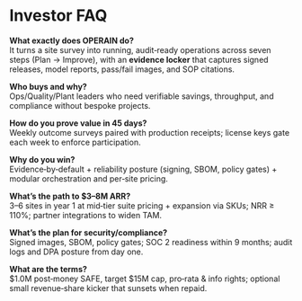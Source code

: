 # Investor FAQ

**What exactly does OPERAIN do?**  
It turns a site survey into running, audit‑ready operations across seven steps (Plan → Improve), with an **evidence locker** that captures signed releases, model reports, pass/fail images, and SOP citations.

**Who buys and why?**  
Ops/Quality/Plant leaders who need verifiable savings, throughput, and compliance without bespoke projects.

**How do you prove value in 45 days?**  
Weekly outcome surveys paired with production receipts; license keys gate each week to enforce participation.

**Why do you win?**  
Evidence‑by‑default + reliability posture (signing, SBOM, policy gates) + modular orchestration and per‑site pricing.

**What’s the path to $3–8M ARR?**  
3–6 sites in year 1 at mid‑tier suite pricing + expansion via SKUs; NRR ≥ 110%; partner integrations to widen TAM.

**What’s the plan for security/compliance?**  
Signed images, SBOM, policy gates; SOC 2 readiness within 9 months; audit logs and DPA posture from day one.

**What are the terms?**  
$1.0M post‑money SAFE, target $15M cap, pro‑rata & info rights; optional small revenue‑share kicker that sunsets when repaid.
